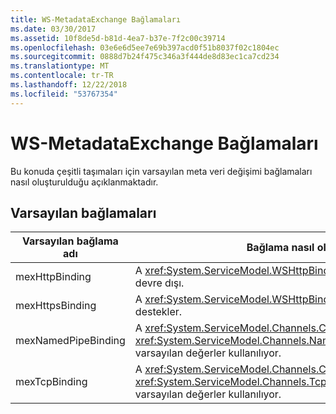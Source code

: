 ```yaml
---
title: WS-MetadataExchange Bağlamaları
ms.date: 03/30/2017
ms.assetid: 10f8de5d-b81d-4ea7-b37e-7f2c00c39714
ms.openlocfilehash: 03e6e6d5ee7e69b397acd0f51b8037f02c1804ec
ms.sourcegitcommit: 0888d7b24f475c346a3f444de8d83ec1ca7cd234
ms.translationtype: MT
ms.contentlocale: tr-TR
ms.lasthandoff: 12/22/2018
ms.locfileid: "53767354"
---
```

# <a name="ws-metadataexchange-bindings"></a>WS-MetadataExchange Bağlamaları
Bu konuda çeşitli taşımaları için varsayılan meta veri değişimi bağlamaları nasıl oluşturulduğu açıklanmaktadır.  
  
## <a name="the-default-bindings"></a>Varsayılan bağlamaları  
  
|Varsayılan bağlama adı|Bağlama nasıl oluşturulur|  
|--------------------------|------------------------------------|  
|mexHttpBinding|A <xref:System.ServiceModel.WSHttpBinding> aktarım düzeyi güvenlik devre dışı.|  
|mexHttpsBinding|A <xref:System.ServiceModel.WSHttpBinding> , aktarım düzeyi güvenlik destekler.|  
|mexNamedPipeBinding|A <xref:System.ServiceModel.Channels.CustomBinding> ile bir <xref:System.ServiceModel.Channels.NamedPipeTransportBindingElement> varsayılan değerler kullanılıyor.|  
|mexTcpBinding|A <xref:System.ServiceModel.Channels.CustomBinding> ile bir <xref:System.ServiceModel.Channels.TcpTransportBindingElement> varsayılan değerler kullanılıyor.|

